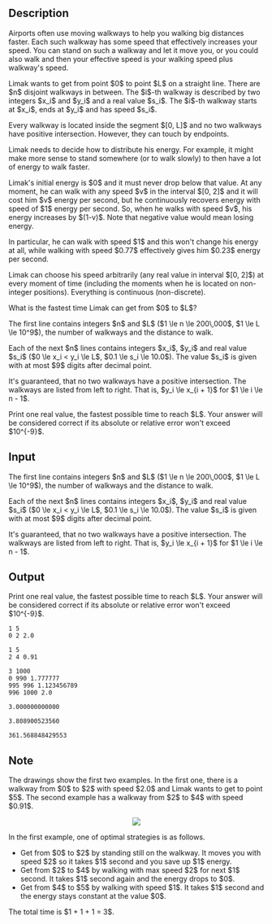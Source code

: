 ## Description

<div><p>Airports often use moving walkways to help you walking big distances faster. Each such walkway has some speed that effectively increases your speed. You can stand on such a walkway and let it move you, or you could also walk and then your effective speed is your walking speed plus walkway's speed.</p><p>Limak wants to get from point $0$ to point $L$ on a straight line. There are $n$ disjoint walkways in between. The $i$-th walkway is described by two integers $x_i$ and $y_i$ and a real value $s_i$. The $i$-th walkway starts at $x_i$, ends at $y_i$ and has speed $s_i$. </p><p>Every walkway is located inside the segment $[0, L]$ and no two walkways have positive intersection. However, they can touch by endpoints.</p><p>Limak needs to decide how to distribute his energy. For example, it might make more sense to stand somewhere (or to walk slowly) to then have a lot of energy to walk faster.</p><p>Limak's initial energy is $0$ and it must never drop below that value. At any moment, he can walk with any speed $v$ in the interval $[0, 2]$ and it will cost him $v$ energy per second, but he continuously recovers energy with speed of $1$ energy per second. So, when he walks with speed $v$, his energy increases by $(1-v)$. Note that negative value would mean losing energy.</p><p>In particular, he can walk with speed $1$ and this won't change his energy at all, while walking with speed $0.77$ effectively gives him $0.23$ energy per second.</p><p>Limak can choose his speed arbitrarily (any real value in interval $[0, 2]$) at every moment of time (including the moments when he is located on non-integer positions). Everything is continuous (non-discrete).</p><p>What is the fastest time Limak can get from $0$ to $L$?</p></div><div class="input-specification"><p>The first line contains integers $n$ and $L$ ($1 \le n \le 200\,000$, $1 \le L \le 10^9$), the number of walkways and the distance to walk.</p><p>Each of the next $n$ lines contains integers $x_i$, $y_i$ and real value $s_i$ ($0 \le x_i &lt; y_i \le L$, $0.1 \le s_i \le 10.0$). The value $s_i$ is given with at most $9$ digits after decimal point.</p><p>It's guaranteed, that no two walkways have a positive intersection. The walkways are listed from left to right. That is, $y_i \le x_{i + 1}$ for $1 \le i \le n - 1$.</p></div><div class="output-specification"><p>Print one real value, the fastest possible time to reach $L$. Your answer will be considered correct if its absolute or relative error won't exceed $10^{-9}$.</p></div>

## Input

<p>The first line contains integers $n$ and $L$ ($1 \le n \le 200\,000$, $1 \le L \le 10^9$), the number of walkways and the distance to walk.</p><p>Each of the next $n$ lines contains integers $x_i$, $y_i$ and real value $s_i$ ($0 \le x_i &lt; y_i \le L$, $0.1 \le s_i \le 10.0$). The value $s_i$ is given with at most $9$ digits after decimal point.</p><p>It's guaranteed, that no two walkways have a positive intersection. The walkways are listed from left to right. That is, $y_i \le x_{i + 1}$ for $1 \le i \le n - 1$.</p>

## Output

<p>Print one real value, the fastest possible time to reach $L$. Your answer will be considered correct if its absolute or relative error won't exceed $10^{-9}$.</p>





```input1
1 5
0 2 2.0
```




```input2
1 5
2 4 0.91
```




```input3
3 1000
0 990 1.777777
995 996 1.123456789
996 1000 2.0
```




```output1
3.000000000000
```




```output2
3.808900523560
```




```output3
361.568848429553
```



## Note

<p>The drawings show the first two examples. In the first one, there is a walkway from $0$ to $2$ with speed $2.0$ and Limak wants to get to point $5$. The second example has a walkway from $2$ to $4$ with speed $0.91$.</p><center> <img class="tex-graphics" src="file://UjAaEFdg.png" style="max-width: 100.0%;max-height: 100.0%;"> </center><p>In the first example, one of optimal strategies is as follows.</p><ul> <li> Get from $0$ to $2$ by standing still on the walkway. It moves you with speed $2$ so it takes $1$ second and you save up $1$ energy. </li><li> Get from $2$ to $4$ by walking with max speed $2$ for next $1$ second. It takes $1$ second again and the energy drops to $0$. </li><li> Get from $4$ to $5$ by walking with speed $1$. It takes $1$ second and the energy stays constant at the value $0$. </li></ul><p>The total time is $1 + 1 + 1 = 3$.</p>
